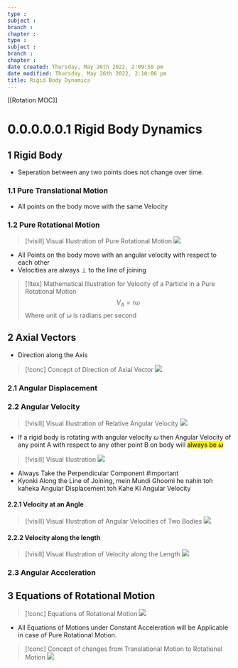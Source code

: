 ```yaml
---
type : 
subject : 
branch :
chapter :
type : 
subject : 
branch :
chapter :
date created: Thursday, May 26th 2022, 2:09:58 pm
date modified: Thursday, May 26th 2022, 2:10:06 pm
title: Rigid Body Dynamics
---
```


[[Rotation MOC]]

# 0.0.0.0.0.1 Rigid Body Dynamics
## 1 Rigid Body
+ Seperation between any two points does not change over time.

### 1.1 Pure Translational Motion
+ All points on the body move with the same Velocity
### 1.2 Pure Rotational Motion
>[!visill] Visual Illustration of Pure Rotational Motion
>![](https://i.imgur.com/uelauks.png)


+ All Points on the body move with an angular velocity with respect to each other
+ Velocities are always $\perp$ to the line of joining



>[!ltex] Mathematical Illustration for Velocity of a Particle in a Pure Rotational Motion
>$$V_A = r\omega$$
>Where unit of $\omega$ is radians per second



## 2 Axial Vectors
+ Direction along the Axis
>[!conc] Concept of Direction of Axial Vector
>![](https://i.imgur.com/lyBZbZO.png)

### 2.1 Angular Displacement
### 2.2 Angular Velocity
>[!visill] Visual Illustration of Relative Angular Velocity
>![](https://i.imgur.com/D1euQp7.png)

+ If a rigid body is rotating with angular velocity $\omega$ then Angular Velocity of any point A with respect to any other point B on body will <mark class="hltr-blue">always be $\omega$</mark> 




>[!visill] Visual Illustration
>![](https://i.imgur.com/R1r3pCV.png)
+ Always Take the Perpendicular Component #important 
+ Kyonki Along the Line of Joining, mein Mundi Ghoomi he nahin toh kaheka Angular Displacement toh Kahe Ki Angular Velocity


#### 2.2.1 Velocity at an Angle
>[!visill] Visual Illustration of Angular Velocities of Two Bodies
>![](https://i.imgur.com/oSqLUXX.png)


#### 2.2.2 Velocity along the length
>[!visill] Visual Illustration of Velocity along the Length
>![](https://i.imgur.com/5e89TaK.png)




### 2.3 Angular Acceleration



## 3 Equations of Rotational Motion
>[!conc] Equations of Rotational Motion
>![](https://i.imgur.com/ICxq2NU.png)


+ All Equations of Motions under Constant Acceleration will be Applicable in case of Pure Rotational Motion.



>[!conc] Concept of changes from Translational Motion to Rotational Motion
>![](https://i.imgur.com/cLS527t.png)
